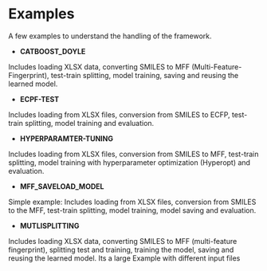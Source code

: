# Examples

A few examples to understand the handling of the framework.

* **CATBOOST_DOYLE**

Includes loading XLSX data, converting SMILES to MFF (Multi-Feature-Fingerprint), test-train splitting, model training, saving and reusing the learned model.

* **ECPF-TEST**

Includes loading from XLSX files, conversion from SMILES to ECFP, test-train splitting, model training and evaluation.

* **HYPERPARAMTER-TUNING**

Includes loading from XLSX files, conversion from SMILES to MFF, test-train splitting, model training with hyperparameter optimization (Hyperopt) and evaluation.

* **MFF_SAVELOAD_MODEL**

Simple example: Includes loading from XLSX files, conversion from SMILES to the MFF, test-train splitting, model training, model saving and evaluation.

* **MUTLISPLITTING**

Includes loading XLSX data, converting SMILES to MFF (multi-feature fingerprint), splitting test and training, training the model, saving and reusing the learned model. Its a large Example with different input files